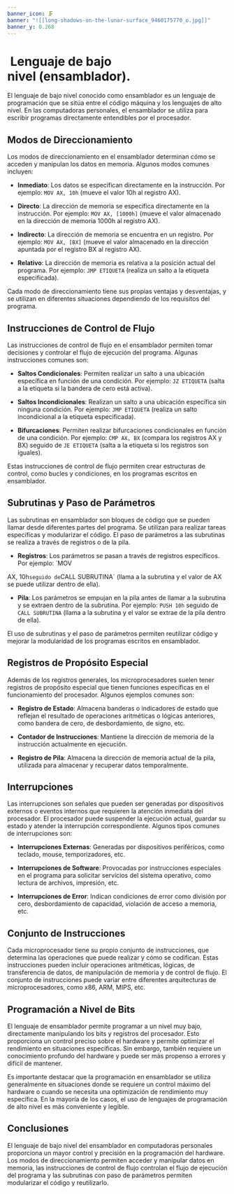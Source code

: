 ```yaml
---
banner_icon: 🗜️
banner: "![[long-shadows-on-the-lunar-surface_9460175770_o.jpg]]"
banner_y: 0.268
---
```


#  Lenguaje de bajo nivel (ensamblador).

El lenguaje de bajo nivel conocido como ensamblador es un lenguaje de programación que se sitúa entre el código máquina y los lenguajes de alto nivel. En las computadoras personales, el ensamblador se utiliza para escribir programas directamente entendibles por el procesador.

## Modos de Direccionamiento

Los modos de direccionamiento en el ensamblador determinan cómo se acceden y manipulan los datos en memoria. Algunos modos comunes incluyen:

- **Inmediato**: Los datos se especifican directamente en la instrucción. Por ejemplo: `MOV AX, 10h` (mueve el valor 10h al registro AX).

- **Directo**: La dirección de memoria se especifica directamente en la instrucción. Por ejemplo: `MOV AX, [1000h]` (mueve el valor almacenado en la dirección de memoria 1000h al registro AX).

- **Indirecto**: La dirección de memoria se encuentra en un registro. Por ejemplo: `MOV AX, [BX]` (mueve el valor almacenado en la dirección apuntada por el registro BX al registro AX).

- **Relativo**: La dirección de memoria es relativa a la posición actual del programa. Por ejemplo: `JMP ETIQUETA` (realiza un salto a la etiqueta especificada).

Cada modo de direccionamiento tiene sus propias ventajas y desventajas, y se utilizan en diferentes situaciones dependiendo de los requisitos del programa.

## Instrucciones de Control de Flujo

Las instrucciones de control de flujo en el ensamblador permiten tomar decisiones y controlar el flujo de ejecución del programa. Algunas instrucciones comunes son:

- **Saltos Condicionales**: Permiten realizar un salto a una ubicación específica en función de una condición. Por ejemplo: `JZ ETIQUETA` (salta a la etiqueta si la bandera de cero está activa).

- **Saltos Incondicionales**: Realizan un salto a una ubicación específica sin ninguna condición. Por ejemplo: `JMP ETIQUETA` (realiza un salto incondicional a la etiqueta especificada).

- **Bifurcaciones**: Permiten realizar bifurcaciones condicionales en función de una condición. Por ejemplo: `CMP AX, BX` (compara los registros AX y BX) seguido de `JE ETIQUETA` (salta a la etiqueta si los registros son iguales).

Estas instrucciones de control de flujo permiten crear estructuras de control, como bucles y condiciones, en los programas escritos en ensamblador.

## Subrutinas y Paso de Parámetros

Las subrutinas en ensamblador son bloques de código que se pueden llamar desde diferentes partes del programa. Se utilizan para realizar tareas específicas y modularizar el código. El paso de parámetros a las subrutinas se realiza a través de registros o de la pila.

- **Registros**: Los parámetros se pasan a través de registros específicos. Por ejemplo: `MOV

 AX, 10h` seguido de `CALL SUBRUTINA` (llama a la subrutina y el valor de AX se puede utilizar dentro de ella).

- **Pila**: Los parámetros se empujan en la pila antes de llamar a la subrutina y se extraen dentro de la subrutina. Por ejemplo: `PUSH 10h` seguido de `CALL SUBRUTINA` (llama a la subrutina y el valor se extrae de la pila dentro de ella).

El uso de subrutinas y el paso de parámetros permiten reutilizar código y mejorar la modularidad de los programas escritos en ensamblador.

## Registros de Propósito Especial

Además de los registros generales, los microprocesadores suelen tener registros de propósito especial que tienen funciones específicas en el funcionamiento del procesador. Algunos ejemplos comunes son:

- **Registro de Estado**: Almacena banderas o indicadores de estado que reflejan el resultado de operaciones aritméticas o lógicas anteriores, como bandera de cero, de desbordamiento, de signo, etc.

- **Contador de Instrucciones**: Mantiene la dirección de memoria de la instrucción actualmente en ejecución.

- **Registro de Pila**: Almacena la dirección de memoria actual de la pila, utilizada para almacenar y recuperar datos temporalmente.

## Interrupciones

Las interrupciones son señales que pueden ser generadas por dispositivos externos o eventos internos que requieren la atención inmediata del procesador. El procesador puede suspender la ejecución actual, guardar su estado y atender la interrupción correspondiente. Algunos tipos comunes de interrupciones son:

- **Interrupciones Externas**: Generadas por dispositivos periféricos, como teclado, mouse, temporizadores, etc.

- **Interrupciones de Software**: Provocadas por instrucciones especiales en el programa para solicitar servicios del sistema operativo, como lectura de archivos, impresión, etc.

- **Interrupciones de Error**: Indican condiciones de error como división por cero, desbordamiento de capacidad, violación de acceso a memoria, etc.

## Conjunto de Instrucciones

Cada microprocesador tiene su propio conjunto de instrucciones, que determina las operaciones que puede realizar y cómo se codifican. Estas instrucciones pueden incluir operaciones aritméticas, lógicas, de transferencia de datos, de manipulación de memoria y de control de flujo. El conjunto de instrucciones puede variar entre diferentes arquitecturas de microprocesadores, como x86, ARM, MIPS, etc.

## Programación a Nivel de Bits

El lenguaje de ensamblador permite programar a un nivel muy bajo, directamente manipulando los bits y registros del procesador. Esto proporciona un control preciso sobre el hardware y permite optimizar el rendimiento en situaciones específicas. Sin embargo, también requiere un conocimiento profundo del hardware y puede ser más propenso a errores y difícil de mantener.

Es importante destacar que la programación en ensamblador se utiliza generalmente en situaciones donde se requiere un control máximo del hardware o cuando se necesita una optimización de rendimiento muy específica. En la mayoría de los casos, el uso de lenguajes de programación de alto nivel es más conveniente y legible.

## Conclusiones

El lenguaje de bajo nivel del ensamblador en computadoras personales proporciona un mayor control y precisión en la programación del hardware. Los modos de direccionamiento permiten acceder y manipular datos en memoria, las instrucciones de control de flujo controlan el flujo de ejecución del programa y las subrutinas con paso de parámetros permiten modularizar el código y reutilizarlo.